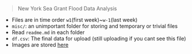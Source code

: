> New York Sea Grant Flood Data Analysis
- Files are in time order `w1`(first week)~`w-1`(last week)
- `misc/`: an unimportant folder for storing and temporary or trivial files
- Read `readme.md` in each folder 
- `df.csv`: The final data for upload (still uploading if you cant see this file)
- Images are stored [here](https://drive.google.com/drive/folders/15413UnRxppB0gas0pJ9VQGSxnj8uQqV7?usp=sharing)
